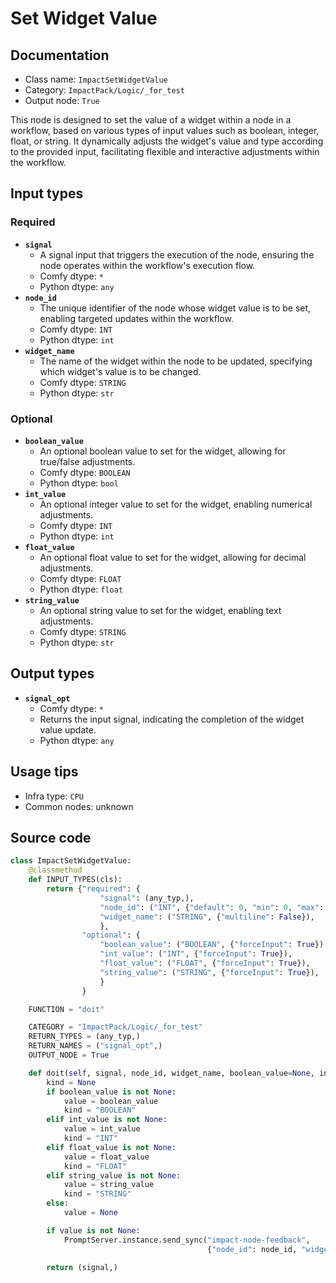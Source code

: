 # Set Widget Value
## Documentation
- Class name: `ImpactSetWidgetValue`
- Category: `ImpactPack/Logic/_for_test`
- Output node: `True`

This node is designed to set the value of a widget within a node in a workflow, based on various types of input values such as boolean, integer, float, or string. It dynamically adjusts the widget's value and type according to the provided input, facilitating flexible and interactive adjustments within the workflow.
## Input types
### Required
- **`signal`**
    - A signal input that triggers the execution of the node, ensuring the node operates within the workflow's execution flow.
    - Comfy dtype: `*`
    - Python dtype: `any`
- **`node_id`**
    - The unique identifier of the node whose widget value is to be set, enabling targeted updates within the workflow.
    - Comfy dtype: `INT`
    - Python dtype: `int`
- **`widget_name`**
    - The name of the widget within the node to be updated, specifying which widget's value is to be changed.
    - Comfy dtype: `STRING`
    - Python dtype: `str`
### Optional
- **`boolean_value`**
    - An optional boolean value to set for the widget, allowing for true/false adjustments.
    - Comfy dtype: `BOOLEAN`
    - Python dtype: `bool`
- **`int_value`**
    - An optional integer value to set for the widget, enabling numerical adjustments.
    - Comfy dtype: `INT`
    - Python dtype: `int`
- **`float_value`**
    - An optional float value to set for the widget, allowing for decimal adjustments.
    - Comfy dtype: `FLOAT`
    - Python dtype: `float`
- **`string_value`**
    - An optional string value to set for the widget, enabling text adjustments.
    - Comfy dtype: `STRING`
    - Python dtype: `str`
## Output types
- **`signal_opt`**
    - Comfy dtype: `*`
    - Returns the input signal, indicating the completion of the widget value update.
    - Python dtype: `any`
## Usage tips
- Infra type: `CPU`
- Common nodes: unknown


## Source code
```python
class ImpactSetWidgetValue:
    @classmethod
    def INPUT_TYPES(cls):
        return {"required": {
                    "signal": (any_typ,),
                    "node_id": ("INT", {"default": 0, "min": 0, "max": 0xffffffffffffffff}),
                    "widget_name": ("STRING", {"multiline": False}),
                    },
                "optional": {
                    "boolean_value": ("BOOLEAN", {"forceInput": True}),
                    "int_value": ("INT", {"forceInput": True}),
                    "float_value": ("FLOAT", {"forceInput": True}),
                    "string_value": ("STRING", {"forceInput": True}),
                    }
                }

    FUNCTION = "doit"

    CATEGORY = "ImpactPack/Logic/_for_test"
    RETURN_TYPES = (any_typ,)
    RETURN_NAMES = ("signal_opt",)
    OUTPUT_NODE = True

    def doit(self, signal, node_id, widget_name, boolean_value=None, int_value=None, float_value=None, string_value=None, ):
        kind = None
        if boolean_value is not None:
            value = boolean_value
            kind = "BOOLEAN"
        elif int_value is not None:
            value = int_value
            kind = "INT"
        elif float_value is not None:
            value = float_value
            kind = "FLOAT"
        elif string_value is not None:
            value = string_value
            kind = "STRING"
        else:
            value = None

        if value is not None:
            PromptServer.instance.send_sync("impact-node-feedback",
                                            {"node_id": node_id, "widget_name": widget_name, "type": kind, "value": value})

        return (signal,)

```
